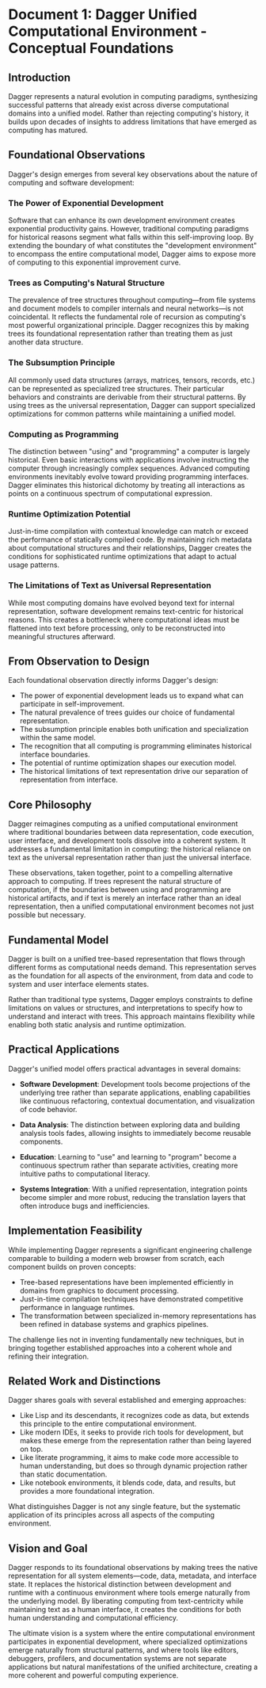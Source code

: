 # Document 1: Dagger Unified Computational Environment - Conceptual Foundations

## Introduction

Dagger represents a natural evolution in computing paradigms, synthesizing successful patterns that already exist across diverse computational domains into a unified model. Rather than rejecting computing's history, it builds upon decades of insights to address limitations that have emerged as computing has matured.

## Foundational Observations

Dagger's design emerges from several key observations about the nature of computing and software development:

### The Power of Exponential Development

Software that can enhance its own development environment creates exponential productivity gains. However, traditional computing paradigms for historical reasons segment what falls within this self-improving loop. By extending the boundary of what constitutes the "development environment" to encompass the entire computational model, Dagger aims to expose more of computing to this exponential improvement curve.

### Trees as Computing's Natural Structure

The prevalence of tree structures throughout computing—from file systems and document models to compiler internals and neural networks—is not coincidental. It reflects the fundamental role of recursion as computing's most powerful organizational principle. Dagger recognizes this by making trees its foundational representation rather than treating them as just another data structure.

### The Subsumption Principle

All commonly used data structures (arrays, matrices, tensors, records, etc.) can be represented as specialized tree structures. Their particular behaviors and constraints are derivable from their structural patterns. By using trees as the universal representation, Dagger can support specialized optimizations for common patterns while maintaining a unified model.

### Computing as Programming

The distinction between "using" and "programming" a computer is largely historical. Even basic interactions with applications involve instructing the computer through increasingly complex sequences. Advanced computing environments inevitably evolve toward providing programming interfaces. Dagger eliminates this historical dichotomy by treating all interactions as points on a continuous spectrum of computational expression.

### Runtime Optimization Potential

Just-in-time compilation with contextual knowledge can match or exceed the performance of statically compiled code. By maintaining rich metadata about computational structures and their relationships, Dagger creates the conditions for sophisticated runtime optimizations that adapt to actual usage patterns.

### The Limitations of Text as Universal Representation

While most computing domains have evolved beyond text for internal representation, software development remains text-centric for historical reasons. This creates a bottleneck where computational ideas must be flattened into text before processing, only to be reconstructed into meaningful structures afterward.

## From Observation to Design

Each foundational observation directly informs Dagger's design:

- The power of exponential development leads us to expand what can participate in self-improvement.
- The natural prevalence of trees guides our choice of fundamental representation.
- The subsumption principle enables both unification and specialization within the same model.
- The recognition that all computing is programming eliminates historical interface boundaries.
- The potential of runtime optimization shapes our execution model.
- The historical limitations of text representation drive our separation of representation from interface.

## Core Philosophy

Dagger reimagines computing as a unified computational environment where traditional boundaries between data representation, code execution, user interface, and development tools dissolve into a coherent system. It addresses a fundamental limitation in computing: the historical reliance on text as the universal representation rather than just the universal interface.

These observations, taken together, point to a compelling alternative approach to computing. If trees represent the natural structure of computation, if the boundaries between using and programming are historical artifacts, and if text is merely an interface rather than an ideal representation, then a unified computational environment becomes not just possible but necessary.

## Fundamental Model

Dagger is built on a unified tree-based representation that flows through different forms as computational needs demand. This representation serves as the foundation for all aspects of the environment, from data and code to system and user interface elements states.

Rather than traditional type systems, Dagger employs constraints to define limitations on values or structures, and interpretations to specify how to understand and interact with trees. This approach maintains flexibility while enabling both static analysis and runtime optimization.

## Practical Applications

Dagger's unified model offers practical advantages in several domains:

- **Software Development**: Development tools become projections of the underlying tree rather than separate applications, enabling capabilities like continuous refactoring, contextual documentation, and visualization of code behavior.

- **Data Analysis**: The distinction between exploring data and building analysis tools fades, allowing insights to immediately become reusable components.

- **Education**: Learning to "use" and learning to "program" become a continuous spectrum rather than separate activities, creating more intuitive paths to computational literacy.

- **Systems Integration**: With a unified representation, integration points become simpler and more robust, reducing the translation layers that often introduce bugs and inefficiencies.

## Implementation Feasibility

While implementing Dagger represents a significant engineering challenge comparable to building a modern web browser from scratch, each component builds on proven concepts:

- Tree-based representations have been implemented efficiently in domains from graphics to document processing.
- Just-in-time compilation techniques have demonstrated competitive performance in language runtimes.
- The transformation between specialized in-memory representations has been refined in database systems and graphics pipelines.

The challenge lies not in inventing fundamentally new techniques, but in bringing together established approaches into a coherent whole and refining their integration.

## Related Work and Distinctions

Dagger shares goals with several established and emerging approaches:

- Like Lisp and its descendants, it recognizes code as data, but extends this principle to the entire computational environment.
- Like modern IDEs, it seeks to provide rich tools for development, but makes these emerge from the representation rather than being layered on top.
- Like literate programming, it aims to make code more accessible to human understanding, but does so through dynamic projection rather than static documentation.
- Like notebook environments, it blends code, data, and results, but provides a more foundational integration.

What distinguishes Dagger is not any single feature, but the systematic application of its principles across all aspects of the computing environment.

## Vision and Goal

Dagger responds to its foundational observations by making trees the native representation for all system elements—code, data, metadata, and interface state. It replaces the historical distinction between development and runtime with a continuous environment where tools emerge naturally from the underlying model. By liberating computing from text-centricity while maintaining text as a human interface, it creates the conditions for both human understanding and computational efficiency.

The ultimate vision is a system where the entire computational environment participates in exponential development, where specialized optimizations emerge naturally from structural patterns, and where tools like editors, debuggers, profilers, and documentation systems are not separate applications but natural manifestations of the unified architecture, creating a more coherent and powerful computing experience.
